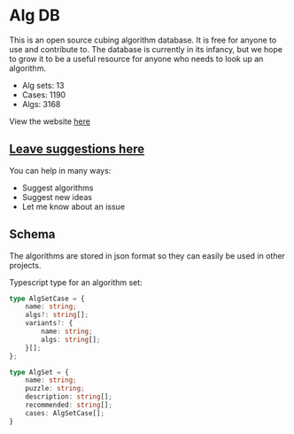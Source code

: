 # Alg DB

This is an open source cubing algorithm database. It is free for anyone to use and contribute to. The database is currently in its infancy, but we hope to grow it to be a useful resource for anyone who needs to look up an algorithm.

- Alg sets: 13
- Cases: 1190
- Algs: 3168

View the website [here](https://cubingapp.com/algdb.html)

## [Leave suggestions here](https://github.com/spencerchubb/algdb/issues/new)

You can help in many ways:
- Suggest algorithms
- Suggest new ideas
- Let me know about an issue

## Schema

The algorithms are stored in json format so they can easily be used in other projects. 

Typescript type for an algorithm set:
```ts
type AlgSetCase = {
    name: string;
    algs?: string[];
    variants?: {
        name: string;
        algs: string[];
    }[];
};

type AlgSet = {
    name: string;
    puzzle: string;
    description: string[];
    recommended: string[];
    cases: AlgSetCase[];
}
```
